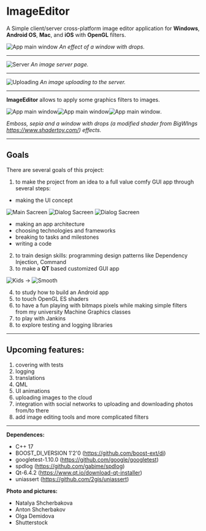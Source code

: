 
# ImageEditor
               
            
              
             
A Simple client/server cross-platform image editor application for **Windows**, **Android OS**, **Mac**, and **iOS** with **OpenGL** filters.

![App main window](Images/Pixel1_1.jpg) *An effect of a window with drops.*



***


![Server](Images/server.jpg) *An image server page.* 



***


![Uploading](Images/upload.jpg) *An image uploading to the server.* 


***
                        
             
**ImageEditor** allows to apply some graphics filters to images.

![App main window](Images/Screenshot2.png)![App main window](Images/Screenshot1.png)![App main window](Images/Screen1_1.png).

*Emboss, sepia and a window with drops (a modified shader from BigWIngs https://www.shadertoy.com/) effects.*

***
           
           
## Goals

There are several goals of this project:

1. to make the project from an idea to a full value comfy GUI app through several steps: 
- making the UI concept 

![Main Sacreen](Images/ui_concep_Filters_screen.png) ![Dialog Sacreen](Images/ui_concept_Menu.png) ![Dialog Sacreen](Images/menu.png)

- making an app architecture
- choosing technologies and frameworks
- breaking to tasks and milestones
- writing a code
2. to train design skills: programming design patterns like Dependency Injection, Command
3. to make a **QT** based customized GUI app

![Kids](Images/screen_no_custom_450.png) -> ![Smooth](Images/flowers_aqua_sm_450.png)

4. to study how to build an Android app
5. to touch OpenGL ES shaders
6. to have a fun playing with bitmaps pixels while making simple filters from my university Machine Graphics classes
7. to play with Jankins
8. to explore testing and logging libraries
               
            
***

             
## Upcoming features:
1. covering with tests
2. logging
3. translations
4. QML
5. UI animations
6. uploading images to the cloud
7. integration with social networks to uploading and downloading photos from/to there
8. add image editing tools and more complicated filters
               

***
              
             
**Dependences:**
- C++ 17 
- BOOST_DI_VERSION 1'2'0 (https://github.com/boost-ext/di)
- googletest-1.10.0 (https://github.com/google/googletest)
- spdlog (https://github.com/gabime/spdlog)
- Qt-6.4.2 (https://www.qt.io/download-qt-installer)
- uniassert (https://github.com/2gis/uniassert)

**Photo and pictures:**
- Natalya Shcherbakova 
- Anton Shcherbakov 
- Olga Demidova  
- Shutterstock 
